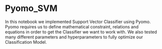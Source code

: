 # Pyomo_SVM
In this notebook we implemented Support Vector Classifier using Pyomo. Pyomo requires us to define mathematical constraint, relations and equations in order to get the Classifier we want to work with. We also tested many different parameters and hyperparameters to fully optimize our Classification Model.
